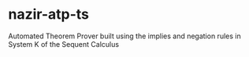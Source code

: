 # nazir-atp-ts
 Automated Theorem Prover built using the implies and negation rules in System K of the Sequent Calculus
